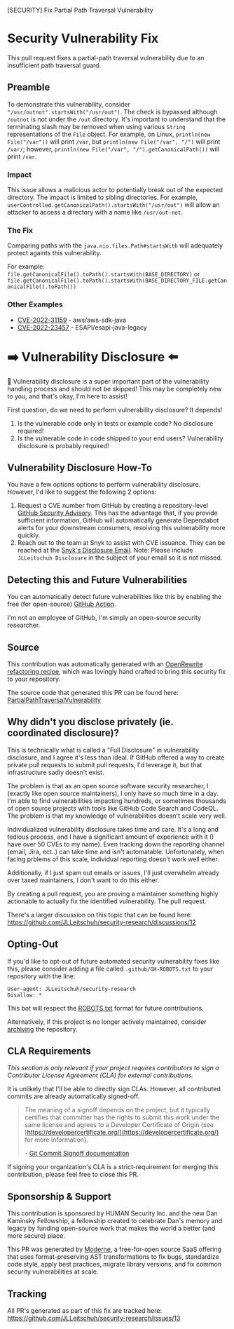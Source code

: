 [SECURITY] Fix Partial Path Traversal Vulnerability

# Security Vulnerability Fix

This pull request fixes a partial-path traversal vulnerability due to an insufficient path traversal guard.

## Preamble

To demonstrate this vulnerability, consider `"/usr/outnot".startsWith("/usr/out")`.
The check is bypassed although `/outnot` is not under the `/out` directory.
It's important to understand that the terminating slash may be removed when using various `String` representations of the `File` object.
For example, on Linux, `println(new File("/var"))` will print `/var`, but `println(new File("/var", "/")` will print `/var/`;
however, `println(new File("/var", "/").getCanonicalPath())` will print `/var`.

### Impact

This issue allows a malicious actor to potentially break out of the expected directory. The impact is limited to sibling directories. For example, `userControlled.getCanonicalPath().startsWith("/usr/out")` will allow an attacker to access a directory with a name like `/usr/out-not`. 

### The Fix

Comparing paths with the `java.nio.files.Path#startsWith` will adequately protect againts this vulnerability.

For example: `file.getCanonicalFile().toPath().startsWith(BASE_DIRECTORY)` or `file.getCanonicalFile().toPath().startsWith(BASE_DIRECTORY_FILE.getCanonicalFile().toPath())`

### Other Examples

 - [CVE-2022-31159](https://github.com/aws/aws-sdk-java/security/advisories/GHSA-c28r-hw5m-5gv3) - aws/aws-sdk-java
 - [CVE-2022-23457](https://securitylab.github.com/advisories/GHSL-2022-008_The_OWASP_Enterprise_Security_API/) - ESAPI/esapi-java-legacy

# :arrow_right: Vulnerability Disclosure :arrow_left:

:wave: Vulnerability disclosure is a super important part of the vulnerability handling process and should not be skipped! This may be completely new to you, and that's okay, I'm here to assist!

First question, do we need to perform vulnerability disclosure? It depends!

 1. Is the vulnerable code only in tests or example code? No disclosure required!
 2. Is the vulnerable code in code shipped to your end users? Vulnerability disclosure is probably required!

## Vulnerability Disclosure How-To

You have a few options options to perform vulnerability disclosure. However, I'd like to suggest the following 2 options:

 1. Request a CVE number from GitHub by creating a repository-level [GitHub Security Advisory](https://docs.github.com/en/code-security/repository-security-advisories/creating-a-repository-security-advisory). This has the advantage that, if you provide sufficient information, GitHub will automatically generate Dependabot alerts for your downstream consumers, resolving this vulnerability more quickly.
 2. Reach out to the team at Snyk to assist with CVE issuance. They can be reached at the [Snyk's Disclosure Email](mailto:report@snyk.io). Note: Please include `JLLeitschuh Disclosure` in the subject of your email so it is not missed.

## Detecting this and Future Vulnerabilities

You can automatically detect future vulnerabilities like this by enabling the free (for open-source) [GitHub Action](https://github.com/github/codeql-action).

I'm not an employee of GitHub, I'm simply an open-source security researcher.

## Source

This contribution was automatically generated with an [OpenRewrite](https://github.com/openrewrite/rewrite) [refactoring recipe](https://docs.openrewrite.org/), which was lovingly hand crafted to bring this security fix to your repository.

The source code that generated this PR can be found here:
[PartialPathTraversalVulnerability](https://github.com/openrewrite/rewrite-java-security/blob/main/src/main/java/org/openrewrite/java/security/PartialPathTraversalVulnerability.java)

## Why didn't you disclose privately (ie. coordinated disclosure)?

This is technically what is called a "Full Disclosure" in vulnerability disclosure, and I agree it's less than ideal. If GitHub offered a way to create private pull requests to submit pull requests, I'd leverage it, but that infrastructure sadly doesn't exist.

The problem is that as an open source software security researcher, I (exactly like open source maintainers), I only have so much time in a day. I'm able to find vulnerabilities impacting hundreds, or sometimes thousands of open source projects with tools like GitHub Code Search and CodeQL. The problem is that my knowledge of vulnerabilities doesn't scale very well.

Individualized vulnerability disclosure takes time and care. It's a long and tedious process, and I have a significant amount of experience with it (I have over 50 CVEs to my name). Even tracking down the reporting channel (email, Jira, ect..) can take time and isn't automatable. Unfortunately, when facing prblems of this scale, individual reporting doesn't work well either.

Additionally, if I just spam out emails or issues, I'll just overwhelm already over taxed maintainers, I don't want to do this either.

By creating a pull request, you are proving a maintainer something highly actionable to actually fix the identified vulnerability. The pull request.

There's a larger discussion on this topic that can be found here:  https://github.com/JLLeitschuh/security-research/discussions/12

## Opting-Out

If you'd like to opt-out of future automated security vulnerability fixes like this, please consider adding a file called
`.github/GH-ROBOTS.txt` to your repository with the line:

```
User-agent: JLLeitschuh/security-research
Disallow: *
```

This bot will respect the [ROBOTS.txt](https://moz.com/learn/seo/robotstxt) format for future contributions.

Alternatively, if this project is no longer actively maintained, consider [archiving](https://help.github.com/en/github/creating-cloning-and-archiving-repositories/about-archiving-repositories) the repository.

## CLA Requirements

_This section is only relevant if your project requires contributors to sign a Contributor License Agreement (CLA) for external contributions._

It is unlikely that I'll be able to directly sign CLAs. However, all contributed commits are already automatically signed-off.

> The meaning of a signoff depends on the project, but it typically certifies that committer has the rights to submit this work under the same license and agrees to a Developer Certificate of Origin 
> (see [https://developercertificate.org/](https://developercertificate.org/) for more information).
>
> \- [Git Commit Signoff documentation](https://developercertificate.org/)

If signing your organization's CLA is a strict-requirement for merging this contribution, please feel free to close this PR.

## Sponsorship & Support

This contribution is sponsored by HUMAN Security Inc. and the new Dan Kaminsky Fellowship, a fellowship created to celebrate Dan's memory and legacy by funding open-source work that makes the world a better (and more secure) place.

This PR was generated by [Moderne](https://www.moderne.io/), a free-for-open source SaaS offering that uses format-preserving AST transformations to fix bugs, standardize code style, apply best practices, migrate library versions, and fix common security vulnerabilities at scale.

## Tracking

All PR's generated as part of this fix are tracked here: https://github.com/JLLeitschuh/security-research/issues/13
